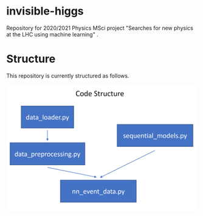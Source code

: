 # invisible-higgs
Repository for 2020/2021 Physics MSci project "Searches for new physics at the LHC using machine learning" .

# Structure
This repository is currently structured as follows.

<img src="./Images/code_structure_1.png" alt="drawing" width="600"/>
